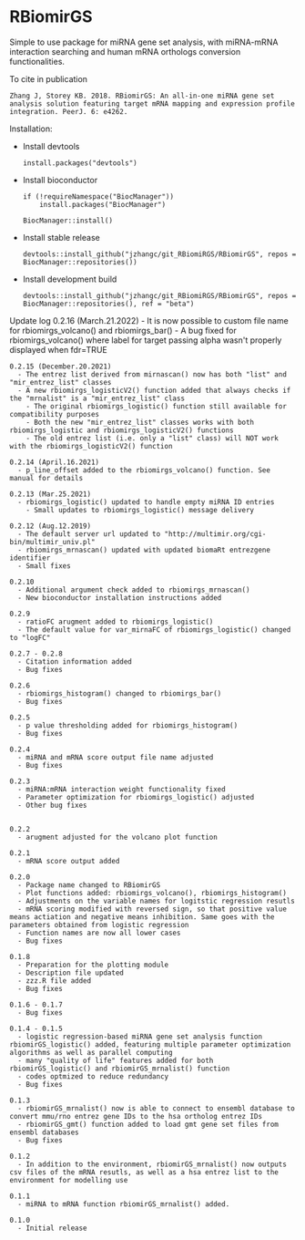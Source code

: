 # RBiomirGS
Simple to use package for miRNA gene set analysis, with miRNA-mRNA interaction searching and human mRNA orthologs conversion functionalities.


To cite in publication

    Zhang J, Storey KB. 2018. RBiomirGS: An all-in-one miRNA gene set analysis solution featuring target mRNA mapping and expression profile integration. PeerJ. 6: e4262.
  


Installation:

  - Install devtools
  
        install.packages("devtools")
    
  - Install bioconductor
  
        if (!requireNamespace("BiocManager"))
            install.packages("BiocManager")
            
        BiocManager::install()
    
  - Install stable release
  
        devtools::install_github("jzhangc/git_RBiomiRGS/RBiomirGS", repos = BiocManager::repositories())
  
  - Install development build
  
        devtools::install_github("jzhangc/git_RBiomiRGS/RBiomirGS", repos = BiocManager::repositories(), ref = "beta")

Update log
    0.2.16 (March.21.2022)
      - It is now possible to custom file name for rbiomirgs_volcano() and rbiomirgs_bar()
      - A bug fixed for rbiomirgs_volcano() where label for target passing alpha wasn't properly displayed when fdr=TRUE
    
    0.2.15 (December.20.2021)
      - The entrez list derived from mirnascan() now has both "list" and "mir_entrez_list" classes
      - A new rbiomirgs_logisticV2() function added that always checks if the "mrnalist" is a "mir_entrez_list" class
        - The original rbiomirgs_logistic() function still available for compatibility purposes
        - Both the new "mir_entrez_list" classes works with both rbiomirgs_logistic and rbiomirgs_logisticV2() functions
        - The old entrez list (i.e. only a "list" class) will NOT work with the rbiomirgs_logisticV2() function
        
    0.2.14 (April.16.2021)
      - p_line_offset added to the rbiomirgs_volcano() function. See manual for details
    
    0.2.13 (Mar.25.2021)
      - rbiomirgs_logistic() updated to handle empty miRNA ID entries
        - Small updates to rbiomirgs_logistic() message delivery
    
    0.2.12 (Aug.12.2019)
      - The default server url updated to "http://multimir.org/cgi-bin/multimir_univ.pl"
      - rbiomirgs_mrnascan() updated with updated biomaRt entrezgene identifier
      - Small fixes
    
    0.2.10
      - Additional argument check added to rbiomirgs_mrnascan()
      - New bioconductor installation instructions added

    0.2.9
      - ratioFC arugment added to rbiomirgs_logistic()
      - The default value for var_mirnaFC of rbiomirgs_logistic() changed to "logFC"

    0.2.7 - 0.2.8
      - Citation information added
      - Bug fixes
    
    0.2.6
      - rbiomirgs_histogram() changed to rbiomirgs_bar()
      - Bug fixes
    
    0.2.5
      - p value thresholding added for rbiomirgs_histogram()
      - Bug fixes

    0.2.4
      - miRNA and mRNA score output file name adjusted
      - Bug fixes

    0.2.3
      - miRNA:mRNA interaction weight functionality fixed
      - Parameter optimization for rbiomirgs_logistic() adjusted
      - Other bug fixes
    
    
    0.2.2 
      - arugment adjusted for the volcano plot function
    
    0.2.1 
      - mRNA score output added

    0.2.0
      - Package name changed to RBiomirGS
      - Plot functions added: rbiomirgs_volcano(), rbiomirgs_histogram()
      - Adjustments on the variable names for logitstic regression resutls
      - mRNA scoring modified with reversed sign, so that positive value means actiation and negative means inhibition. Same goes with the parameters obtained from logistic regression
      - Function names are now all lower cases
      - Bug fixes
    
    0.1.8
      - Preparation for the plotting module
      - Description file updated
      - zzz.R file added
      - Bug fixes

    0.1.6 - 0.1.7
      - Bug fixes

    0.1.4 - 0.1.5 
      - logistic regression-based miRNA gene set analysis function rbiomirGS_logistic() added, featuring multiple parameter optimization algorithms as well as parallel computing
      - many "quality of life" features added for both rbiomirGS_logistic() and rbiomirGS_mrnalist() function
      - codes optmized to reduce redundancy 
      - Bug fixes
    
    0.1.3
      - rbiomirGS_mrnalist() now is able to connect to ensembl database to convert mmu/rno entrez gene IDs to the hsa ortholog entrez IDs
      - rbiomirGS_gmt() function added to load gmt gene set files from ensembl databases
      - Bug fixes

    0.1.2
      - In addition to the environment, rbiomirGS_mrnalist() now outputs csv files of the mRNA resutls, as well as a hsa entrez list to the environment for modelling use

    0.1.1
      - miRNA to mRNA function rbiomirGS_mrnalist() added.

    0.1.0 
      - Initial release
